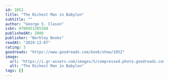 ```yaml
---
id: 1052
title: "The Richest Man in Babylon"
subtitle: ""
author: "George S. Clason"
isbn: 9780451205360
publishedAt: 2008
publisher: "Berkley Books"
readAt: "2019-12-07"
rating: 3
goodreads: "https://www.goodreads.com/book/show/1052"
image:
  url: "https://i.gr-assets.com/images/S/compressed.photo.goodreads.com/books/1348336780l/1052.jpg"
  alt: "The Richest Man in Babylon"
tags: []
---
```

